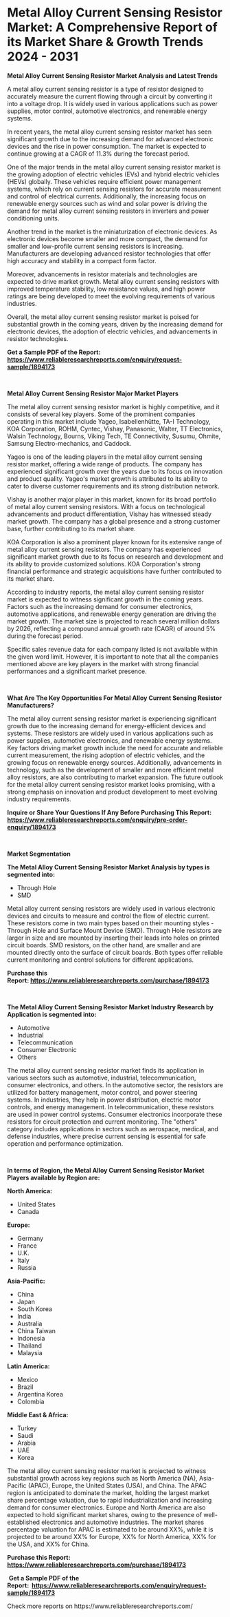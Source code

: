 <p><h1>Metal Alloy Current Sensing Resistor Market: A Comprehensive Report of its Market Share & Growth Trends 2024 - 2031</h1></p><p><strong>Metal Alloy Current Sensing Resistor Market Analysis and Latest Trends</strong></p>
<p><p>A metal alloy current sensing resistor is a type of resistor designed to accurately measure the current flowing through a circuit by converting it into a voltage drop. It is widely used in various applications such as power supplies, motor control, automotive electronics, and renewable energy systems.</p><p>In recent years, the metal alloy current sensing resistor market has seen significant growth due to the increasing demand for advanced electronic devices and the rise in power consumption. The market is expected to continue growing at a CAGR of 11.3% during the forecast period.</p><p>One of the major trends in the metal alloy current sensing resistor market is the growing adoption of electric vehicles (EVs) and hybrid electric vehicles (HEVs) globally. These vehicles require efficient power management systems, which rely on current sensing resistors for accurate measurement and control of electrical currents. Additionally, the increasing focus on renewable energy sources such as wind and solar power is driving the demand for metal alloy current sensing resistors in inverters and power conditioning units.</p><p>Another trend in the market is the miniaturization of electronic devices. As electronic devices become smaller and more compact, the demand for smaller and low-profile current sensing resistors is increasing. Manufacturers are developing advanced resistor technologies that offer high accuracy and stability in a compact form factor.</p><p>Moreover, advancements in resistor materials and technologies are expected to drive market growth. Metal alloy current sensing resistors with improved temperature stability, low resistance values, and high power ratings are being developed to meet the evolving requirements of various industries.</p><p>Overall, the metal alloy current sensing resistor market is poised for substantial growth in the coming years, driven by the increasing demand for electronic devices, the adoption of electric vehicles, and advancements in resistor technologies.</p></p>
<p><strong>Get a Sample PDF of the Report:&nbsp; <a href="https://www.reliableresearchreports.com/enquiry/request-sample/1894173">https://www.reliableresearchreports.com/enquiry/request-sample/1894173</a></strong></p>
<p>&nbsp;</p>
<p><strong>Metal Alloy Current Sensing Resistor Major Market Players</strong></p>
<p><p>The metal alloy current sensing resistor market is highly competitive, and it consists of several key players. Some of the prominent companies operating in this market include Yageo, Isabellenhütte, TA-I Technology, KOA Corporation, ROHM, Cyntec, Vishay, Panasonic, Walter, TT Electronics, Walsin Technology, Bourns, Viking Tech, TE Connectivity, Susumu, Ohmite, Samsung Electro-mechanics, and Caddock.</p><p>Yageo is one of the leading players in the metal alloy current sensing resistor market, offering a wide range of products. The company has experienced significant growth over the years due to its focus on innovation and product quality. Yageo's market growth is attributed to its ability to cater to diverse customer requirements and its strong distribution network.</p><p>Vishay is another major player in this market, known for its broad portfolio of metal alloy current sensing resistors. With a focus on technological advancements and product differentiation, Vishay has witnessed steady market growth. The company has a global presence and a strong customer base, further contributing to its market share.</p><p>KOA Corporation is also a prominent player known for its extensive range of metal alloy current sensing resistors. The company has experienced significant market growth due to its focus on research and development and its ability to provide customized solutions. KOA Corporation's strong financial performance and strategic acquisitions have further contributed to its market share.</p><p>According to industry reports, the metal alloy current sensing resistor market is expected to witness significant growth in the coming years. Factors such as the increasing demand for consumer electronics, automotive applications, and renewable energy generation are driving the market growth. The market size is projected to reach several million dollars by 2026, reflecting a compound annual growth rate (CAGR) of around 5% during the forecast period.</p><p>Specific sales revenue data for each company listed is not available within the given word limit. However, it is important to note that all the companies mentioned above are key players in the market with strong financial performances and a significant market presence.</p></p>
<p>&nbsp;</p>
<p><strong>What Are The Key Opportunities For Metal Alloy Current Sensing Resistor Manufacturers?</strong></p>
<p><p>The metal alloy current sensing resistor market is experiencing significant growth due to the increasing demand for energy-efficient devices and systems. These resistors are widely used in various applications such as power supplies, automotive electronics, and renewable energy systems. Key factors driving market growth include the need for accurate and reliable current measurement, the rising adoption of electric vehicles, and the growing focus on renewable energy sources. Additionally, advancements in technology, such as the development of smaller and more efficient metal alloy resistors, are also contributing to market expansion. The future outlook for the metal alloy current sensing resistor market looks promising, with a strong emphasis on innovation and product development to meet evolving industry requirements.</p></p>
<p><strong>Inquire or Share Your Questions If Any Before Purchasing This Report: <a href="https://www.reliableresearchreports.com/enquiry/pre-order-enquiry/1894173">https://www.reliableresearchreports.com/enquiry/pre-order-enquiry/1894173</a></strong></p>
<p>&nbsp;</p>
<p><strong>Market Segmentation</strong></p>
<p><strong>The Metal Alloy Current Sensing Resistor Market Analysis by types is segmented into:</strong></p>
<p><ul><li>Through Hole</li><li>SMD</li></ul></p>
<p><p>Metal alloy current sensing resistors are widely used in various electronic devices and circuits to measure and control the flow of electric current. These resistors come in two main types based on their mounting styles - Through Hole and Surface Mount Device (SMD). Through Hole resistors are larger in size and are mounted by inserting their leads into holes on printed circuit boards. SMD resistors, on the other hand, are smaller and are mounted directly onto the surface of circuit boards. Both types offer reliable current monitoring and control solutions for different applications.</p></p>
<p><strong>Purchase this Report:&nbsp;<a href="https://www.reliableresearchreports.com/purchase/1894173">https://www.reliableresearchreports.com/purchase/1894173</a></strong></p>
<p>&nbsp;</p>
<p><strong>The Metal Alloy Current Sensing Resistor Market Industry Research by Application is segmented into:</strong></p>
<p><ul><li>Automotive</li><li>Industrial</li><li>Telecommunication</li><li>Consumer Electronic</li><li>Others</li></ul></p>
<p><p>The metal alloy current sensing resistor market finds its application in various sectors such as automotive, industrial, telecommunication, consumer electronics, and others. In the automotive sector, the resistors are utilized for battery management, motor control, and power steering systems. In industries, they help in power distribution, electric motor controls, and energy management. In telecommunication, these resistors are used in power control systems. Consumer electronics incorporate these resistors for circuit protection and current monitoring. The "others" category includes applications in sectors such as aerospace, medical, and defense industries, where precise current sensing is essential for safe operation and performance optimization.</p></p>
<p>&nbsp;</p>
<p><strong>In terms of Region, the Metal Alloy Current Sensing Resistor Market Players available by Region are:</strong></p>
<p>
    <p> <strong> North America: </strong>
        <ul>
            <li>United States</li>
            <li>Canada</li>
        </ul>
        </p> 
    <p> <strong> Europe: </strong>
        <ul>
            <li>Germany</li>
            <li>France</li>
            <li>U.K.</li>
            <li>Italy</li>
            <li>Russia</li>
        </ul>
        </p> 
    <p> <strong> Asia-Pacific: </strong>
        <ul>
            <li>China</li>
            <li>Japan</li>
            <li>South Korea</li>
            <li>India</li>
            <li>Australia</li>
            <li>China Taiwan</li>
            <li>Indonesia</li>
            <li>Thailand</li>
            <li>Malaysia</li>
        </ul>
        </p> 
    <p> <strong> Latin America: </strong>
        <ul>
            <li>Mexico</li>
            <li>Brazil</li>
            <li>Argentina Korea</li>
            <li>Colombia</li>
        </ul>
        </p> 
    <p> <strong> Middle East & Africa: </strong>
        <ul>
            <li>Turkey</li>
            <li>Saudi</li>
            <li>Arabia</li>
            <li>UAE</li>
            <li>Korea</li>
        </ul>
    </p>
    </p>
<p><p>The metal alloy current sensing resistor market is projected to witness substantial growth across key regions such as North America (NA), Asia-Pacific (APAC), Europe, the United States (USA), and China. The APAC region is anticipated to dominate the market, holding the largest market share percentage valuation, due to rapid industrialization and increasing demand for consumer electronics. Europe and North America are also expected to hold significant market shares, owing to the presence of well-established electronics and automotive industries. The market shares percentage valuation for APAC is estimated to be around XX%, while it is projected to be around XX% for Europe, XX% for North America, XX% for the USA, and XX% for China.</p></p>
<p><strong>Purchase this Report: <a href="https://www.reliableresearchreports.com/purchase/1894173">https://www.reliableresearchreports.com/purchase/1894173</a></strong></p>
<p>&nbsp;<strong>Get a Sample PDF of the Report:&nbsp;&nbsp;<a href="https://www.reliableresearchreports.com/enquiry/request-sample/1894173">https://www.reliableresearchreports.com/enquiry/request-sample/1894173</a></strong></p>
<p><strong></strong></p>
<p>Check more reports on https://www.reliableresearchreports.com/</p>
